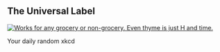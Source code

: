 ## The Universal Label
[![Works for any grocery or non-grocery. Even thyme is just H and time.](https://imgs.xkcd.com/comics/the_universal_label.png)](https://xkcd.com/1123/ "Works for any grocery or non-grocery. Even thyme is just H and time.")

Your daily random xkcd
